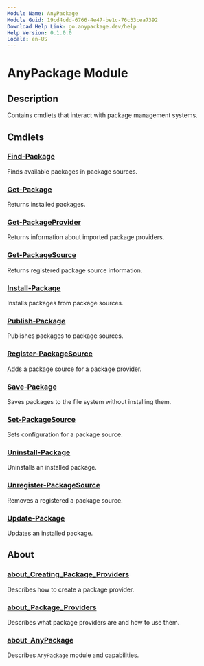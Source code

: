 ```yaml
---
Module Name: AnyPackage
Module Guid: 19cd4cdd-6766-4e47-be1c-76c33cea7392
Download Help Link: go.anypackage.dev/help
Help Version: 0.1.0.0
Locale: en-US
---
```


# AnyPackage Module

## Description

Contains cmdlets that interact with package management systems.

## Cmdlets

### [Find-Package](Find-Package.md)

Finds available packages in package sources.

### [Get-Package](Get-Package.md)

Returns installed packages.

### [Get-PackageProvider](Get-PackageProvider.md)

Returns information about imported package providers.

### [Get-PackageSource](Get-PackageSource.md)

Returns registered package source information.

### [Install-Package](Install-Package.md)

Installs packages from package sources.

### [Publish-Package](Publish-Package.md)

Publishes packages to package sources.

### [Register-PackageSource](Register-PackageSource.md)

Adds a package source for a package provider.

### [Save-Package](Save-Package.md)

Saves packages to the file system without installing them.

### [Set-PackageSource](Set-PackageSource.md)

Sets configuration for a package source.

### [Uninstall-Package](Uninstall-Package.md)

Uninstalls an installed package.

### [Unregister-PackageSource](Unregister-PackageSource.md)

Removes a registered a package source.

### [Update-Package](Update-Package.md)

Updates an installed package.

## About

### [about_Creating_Package_Providers](about_Creating_Package_Providers.md)

Describes how to create a package provider.

### [about_Package_Providers](about_Package_Providers.md)

Describes what package providers are and how to use them.

### [about_AnyPackage](about_AnyPackage.md)

Describes `AnyPackage` module and capabilities.
